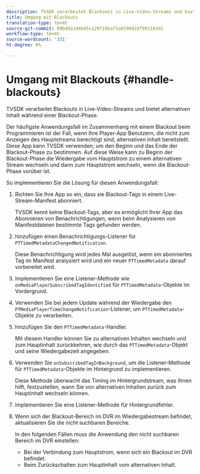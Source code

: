 ```yaml
---
description: TVSDK verarbeitet Blackouts in Live-Video-Streams und bietet alternativen Inhalt während einer Blackout-Phase.
title: Umgang mit Blackouts
translation-type: tm+mt
source-git-commit: 89bdda1d4bd5c126f19ba75a819942df901183d1
workflow-type: tm+mt
source-wordcount: '331'
ht-degree: 0%

---
```



# Umgang mit Blackouts {#handle-blackouts}

TVSDK verarbeitet Blackouts in Live-Video-Streams und bietet alternativen Inhalt während einer Blackout-Phase.

Der häufigste Anwendungsfall im Zusammenhang mit einem Blackout beim Programmieren ist der Fall, wenn Ihre Player-App Benutzern, die nicht zum Anzeigen des Hauptstreams berechtigt sind, alternativen Inhalt bereitstellt. Diese App kann TVSDK verwenden, um den Beginn und das Ende der Blackout-Phase zu bestimmen. Auf diese Weise kann zu Beginn der Blackout-Phase die Wiedergabe vom Hauptstrom zu einem alternativen Stream wechseln und dann zum Hauptstrom wechseln, wenn die Blackout-Phase vorüber ist.

So implementieren Sie die Lösung für diesen Anwendungsfall:

1. Richten Sie Ihre App so ein, dass sie Blackout-Tags in einem Live-Stream-Manifest abonniert.

   TVSDK kennt keine Blackout-Tags, aber es ermöglicht Ihrer App das Abonnieren von Benachrichtigungen, wenn beim Analysieren von Manifestdateien bestimmte Tags gefunden werden.
1. hinzufügen einen Benachrichtigungs-Listener für `PTTimedMetadataChangedNotification`.

   Diese Benachrichtigung wird jedes Mal ausgelöst, wenn ein abonniertes Tag im Manifest analysiert wird und ein neuer `PTTimedMetadata` darauf vorbereitet wird.

1. Implementieren Sie eine Listener-Methode wie `onMediaPlayerSubscribedTagIdentified` für `PTTimedMetadata`-Objekte im Vordergrund.

1. Verwenden Sie bei jedem Update während der Wiedergabe den `PTMediaPlayerTimeChangeNotification`-Listener, um `PTTimedMetadata`-Objekte zu verarbeiten.

1. hinzufügen Sie den `PTTimedMetadata`-Handler.

   Mit diesem Handler können Sie zu alternativen Inhalten wechseln und zum Hauptinhalt zurückkehren, wie durch das `PTTimedMetadata`-Objekt und seine Wiedergabezeit angegeben.

1. Verwenden Sie `onSubscribedTagInBackground`, um die Listener-Methode für `PTTimedMetadata`-Objekte im Hintergrund zu implementieren.

   Diese Methode überwacht das Timing im Hintergrundstream, was Ihnen hilft, festzustellen, wann Sie von alternativen Inhalten zurück zum Hauptinhalt wechseln können.

1. Implementieren Sie eine Listener-Methode für Hintergrundfehler.
1. Wenn sich der Blackout-Bereich im DVR im Wiedergabestream befindet, aktualisieren Sie die nicht suchbaren Bereiche.

   In den folgenden Fällen muss die Anwendung den nicht suchbaren Bereich im DVR einstellen:

   * Bei der Verbindung zum Hauptstrom, wenn sich ein Blackout im DVR befindet.
   * Beim Zurückschalten zum Hauptinhalt vom alternativen Inhalt.